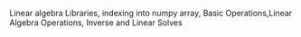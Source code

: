 Linear algebra Libraries, indexing into numpy array, Basic Operations,Linear Algebra Operations, Inverse and Linear Solves
